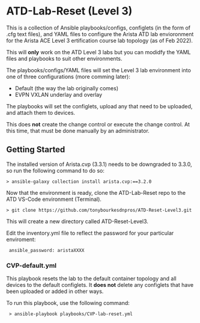 # ATD-Lab-Reset (Level 3)

This is a collection of Ansible playbooks/configs, configlets (in the form of .cfg text files), and YAML files to configure the Arista ATD lab envioronment 
for the Arista ACE Level 3 ertification course lab topology (as of Feb 2022). 

This will **only** work on the ATD Level 3 labs but you can modidfy the YAML files and playbooks to suit other environments. 

The playbooks/configs/YAML files will set the Level 3 lab environment into one of three configurations (more comming later): 

* Default (the way the lab originally comes)
* EVPN VXLAN underlay and overlay

The playbooks will set the configlets, upload any that need to be uploaded, and attach them to devices. 

This does **not** create the change control or execute the change control. At this time, that must be done manually by an administrator. 

## Getting Started

The installed version of Arista.cvp (3.3.1) needs to be downgraded to 3.3.0, so run the following command to do so: 

    > ansible-galaxy collection install arista.cvp:==3.2.0

Now that the environment is ready, clone the ATD-Lab-Reset repo to the ATD VS-Code environment (Terminal). 

    > git clone https://github.com/tonybourkesdnpros/ATD-Reset-Level3.git
    
This will create a new directory called ATD-Reset-Level3.

Edit the inventory.yml file to reflect the password for your particular enviroment: 

<code>           ansible_password: aristaXXXX</code>

### CVP-default.yml

This playbook resets the lab to the default container topology and all devices to the default configlets. It **does not** delete any configlets that have been uploaded or added in other ways. 

To run this playbook, use the following command: 

     > ansible-playbook playbooks/CVP-lab-reset.yml


    
